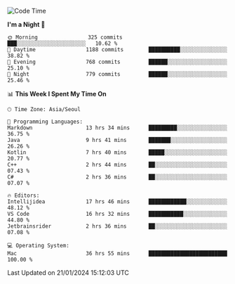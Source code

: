 <!--START_SECTION:waka-->
![Code Time](http://img.shields.io/badge/Code%20Time-199%20hrs%2037%20mins-blue)

**I'm a Night 🦉** 

```text
🌞 Morning                325 commits         ███░░░░░░░░░░░░░░░░░░░░░░   10.62 % 
🌆 Daytime                1188 commits        ██████████░░░░░░░░░░░░░░░   38.82 % 
🌃 Evening                768 commits         ██████░░░░░░░░░░░░░░░░░░░   25.10 % 
🌙 Night                  779 commits         ██████░░░░░░░░░░░░░░░░░░░   25.46 % 
```


📊 **This Week I Spent My Time On** 

```text
🕑︎ Time Zone: Asia/Seoul

💬 Programming Languages: 
Markdown                 13 hrs 34 mins      █████████░░░░░░░░░░░░░░░░   36.75 % 
Java                     9 hrs 41 mins       ███████░░░░░░░░░░░░░░░░░░   26.26 % 
Kotlin                   7 hrs 40 mins       █████░░░░░░░░░░░░░░░░░░░░   20.77 % 
C++                      2 hrs 44 mins       ██░░░░░░░░░░░░░░░░░░░░░░░   07.43 % 
C#                       2 hrs 36 mins       ██░░░░░░░░░░░░░░░░░░░░░░░   07.07 % 

🔥 Editors: 
Intellijidea             17 hrs 46 mins      ████████████░░░░░░░░░░░░░   48.12 % 
VS Code                  16 hrs 32 mins      ███████████░░░░░░░░░░░░░░   44.80 % 
Jetbrainsrider           2 hrs 36 mins       ██░░░░░░░░░░░░░░░░░░░░░░░   07.08 % 

💻 Operating System: 
Mac                      36 hrs 55 mins      █████████████████████████   100.00 % 
```


 Last Updated on 21/01/2024 15:12:03 UTC
<!--END_SECTION:waka-->
